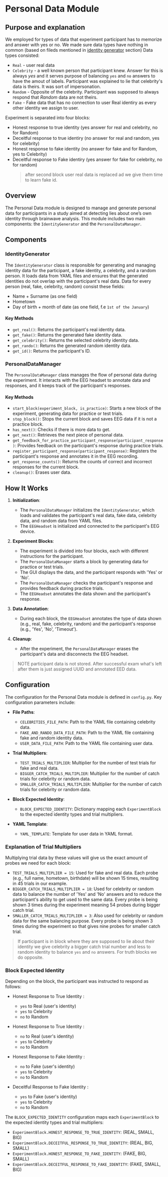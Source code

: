 # Personal Data Module

## Purpose and explanation

We employed for types of data that experiment participant has to memorize and answer with yes or no. We made sure data types have nothing in common (based on fileds mentioned in [identity generator](#identitygenerator) section) Data types consisted:

- `Real` - user real data
- `Celebrity` - a well known person that participant knew. Answer for this is always _yes_ and it serves purpose of balancing `yes` and `no` answers to have the amout of labels. Participant was explained to lie that celebrity's data is theirs. It was sort of impersonation.
- `Random` - Opposite of the celebrity. Participant was supposed to always respond that _Random_ data are not theirs.
- `Fake` - Fake data that has no connection to user Real identiry as every other identity we assign to user.

Experiment is separated into four blocks:

- Honest response to true identity (yes answer for real and celebrity, no for Random)
- Deceitful response to true identiry (no answer for real and random, yes for celebrity)
- Honest response to fake identity (no answer for fake and for Random, yes to Celebrity)
- Deceitful response to Fake identiry (yes answer for fake for celebrity, no for random)
  > after second block user real data is replaced ad we give them time to learn fake id.

## Overview

The Personal Data module is designed to manage and generate personal data for participants in a study aimed at detecting lies about one’s own identity through brainwave analysis. This module includes two main components: the `IdentityGenerator` and the `PersonalDataManager`.

## Components

### IdentityGenerator

The `IdentityGenerator` class is responsible for generating and managing identity data for the participant, a fake identity, a celebrity, and a random person. It loads data from YAML files and ensures that the generated identities do not overlap with the participant's real data. Data for every person (real, fake, celebrity, random) consist these fields:

- Name + Surname (as one field)
- Hometown
- Day of birth + month of date (as one field, f.e `1st of the January`)

#### Key Methods

- `get_real()`: Returns the participant's real identity data.
- `get_fake()`: Returns the generated fake identity data.
- `get_celebrity()`: Returns the selected celebrity identity data.
- `get_rando()`: Returns the generated random identity data.
- `get_id()`: Returns the participant's ID.

### PersonalDataManager

The `PersonalDataManager` class manages the flow of personal data during the experiment. It interacts with the EEG headset to annotate data and responses, and it keeps track of the participant's responses.

#### Key Methods

- `start_block(experiment_block, is_practice)`: Starts a new block of the experiment, generating data for practice or test trials.
- `stop_block()`: Stops the current block and saves EEG data if it is not a practice block.
- `has_next()`: Checks if there is more data to get.
- `get_next()`: Retrieves the next piece of personal data.
- `get_feedback_for_practice_participant_response(participant_response)`: Provides feedback on the participant's response during practice trials.
- `register_participant_response(participant_response)`: Registers the participant's response and annotates it in the EEG recording.
- `get_response_counts()`: Returns the counts of correct and incorrect responses for the current block.
- `cleanup()`: Erases user data.

## How It Works

1. **Initialization**:

   - The `PersonalDataManager` initializes the `IdentityGenerator`, which loads and validates the participant's real data, fake data, celebrity data, and random data from YAML files.
   - The `EEGHeadset` is initialized and connected to the participant's EEG device.

2. **Experiment Blocks**:

   - The experiment is divided into four blocks, each with different instructions for the participant.
   - The `PersonalDataManager` starts a block by generating data for practice or test trials.
   - The GUI displays the data, and the participant responds with 'Yes' or 'No'.
   - The `PersonalDataManager` checks the participant's response and provides feedback during practice trials.
   - The `EEGHeadset` annotates the data shown and the participant's response.

3. **Data Annotation**:

   - During each block, the `EEGHeadset` annotates the type of data shown (e.g., real, fake, celebrity, random) and the participant's response (e.g., 'Yes', 'No', 'Timeout').

4. **Cleanup**:
   - After the experiment, the `PersonalDataManager` erases the participant's data and disconnects the EEG headset.

> NOTE participant data is not stored. After successful exam what's left after them is just assigned UUID and annotated EED data.

## Configuration

The configuration for the Personal Data module is defined in `config.py`. Key configuration parameters include:

- **File Paths**:

  - `CELEBRITIES_FILE_PATH`: Path to the YAML file containing celebrity data.
  - `FAKE_AND_RANDO_DATA_FILE_PATH`: Path to the YAML file containing fake and random identity data.
  - `USER_DATA_FILE_PATH`: Path to the YAML file containing user data.

- **Trial Multipliers**:

  - `TEST_TRIALS_MULTIPLIER`: Multiplier for the number of test trials for fake and real data.
  - `BIGGER_CATCH_TRIALS_MULTIPLIER`: Multiplier for the number of catch trials for celebrity or random data.
  - `SMALLER_CATCH_TRIALS_MULTIPLIER`: Multiplier for the number of catch trials for celebrity or random data.

- **Block Expected Identity**:

  - `BLOCK_EXPECTED_IDENTITY`: Dictionary mapping each `ExperimentBlock` to the expected identity types and trial multipliers.

- **YAML Template**:
  - `YAML_TEMPLATE`: Template for user data in YAML format.

### Explanation of Trial Multipliers

Multiplying trial data by these values will give us the exact amount of probes we need for each block:

- `TEST_TRIALS_MULTIPLIER = 15`: Used for fake and real data. Each probe (e.g., full name, hometown, birthdate) will be shown 15 times, resulting in 45 trials in our example.
- `BIGGER_CATCH_TRIALS_MULTIPLIER = 18`: Used for celebrity or random data to balance the number of 'Yes' and 'No' answers and to reduce the participant's ability to get used to the same data. Every probe is being shown 3 times during the experiment meaning 54 probes during bigger catch trial.
- `SMALLER_CATCH_TRIALS_MULTIPLIER = 3`: Also used for celebrity or random data for the same balancing purpose. Every probe is being shown 3 times during the experiment so that gives nine probes for smaller catch trial.

> If participant is in block where they are supposed to lie about their identity we give celebrity a bigger catch trial number and less to random identity to balance `yes` and `no` answers. For truth blocks we do opposite.

### Block Expected Identity

Depending on the block, the participant was instructed to respond as follows:

- Honest Response to True Identity :

  - `yes` to Real (user's identity)
  - `yes` to Celebrity
  - `no` to Random

- Honest Response to True Identity :

  - `no` to Real (user's identity)
  - `yes` to Celebrity
  - `no` to Random

- Honest Response to Fake Identity :

  - `no` to Fake (user's identity)
  - `yes` to Celebrity
  - `no` to Random

- Deceitful Response to Fake Identity :
  - `yes` to Fake (user's identity)
  - `yes` to Celebrity
  - `no` to Random

The `BLOCK_EXPECTED_IDENTITY` configuration maps each `ExperimentBlock` to the expected identity types and trial multipliers:

- `ExperimentBlock.HONEST_RESPONSE_TO_TRUE_IDENTITY`: (REAL, SMALL, BIG)
- `ExperimentBlock.DECEITFUL_RESPONSE_TO_TRUE_IDENTITY`: (REAL, BIG, SMALL)
- `ExperimentBlock.HONEST_RESPONSE_TO_FAKE_IDENTITY`: (FAKE, BIG, SMALL)
- `ExperimentBlock.DECEITFUL_RESPONSE_TO_FAKE_IDENTITY`: (FAKE, SMALL, BIG)
